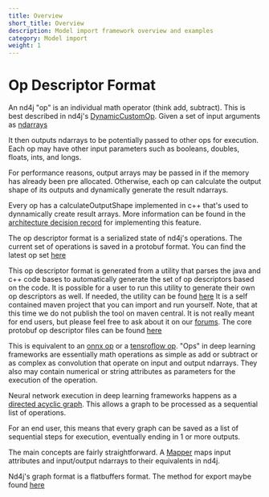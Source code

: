```yaml
---
title: Overview
short_title: Overview
description: Model import framework overview and examples
category: Model import
weight: 1
---
```


# Op Descriptor Format

An nd4j "op" is an individual math operator \(think add, subtract\). This is best described in nd4j's [DynamicCustomOp](https://github.com/eclipse/deeplearning4j/blob/master/nd4j/nd4j-backends/nd4j-api-parent/nd4j-api/src/main/java/org/nd4j/linalg/api/ops/DynamicCustomOp.java). Given a set of input arguments as [ndarrays](https://github.com/eclipse/deeplearning4j/blob/master/nd4j/nd4j-backends/nd4j-api-parent/nd4j-api/src/main/java/org/nd4j/linalg/api/ndarray/INDArray.java)

It then outputs ndarrays to be potentially passed to other ops for execution. Each op may have other input parameters such as booleans, doubles, floats, ints, and longs.

For performance reasons, output arrays may be passed in if the memory has already been pre allocated. Otherwise, each op can calculate the output shape of its outputs and dynamically generate the result ndarrays.

Every op has a calculateOutputShape implemented in c++ that's used to dynnamically create result arrays. More information can be found in the [architecture decision record](https://github.com/eclipse/deeplearning4j/blob/7543fe9222dc8ecbf8d5a69097921cf5bb8e2f9d/ADRs/0003-Import_IR.md) for implementing this feature.

The op descriptor format is a serialized state of nd4j's operations. The current set of operations is saved in a protobuf format. You can find the latest op set [here](https://github.com/eclipse/deeplearning4j/blob/master/nd4j/samediff-import/samediff-import-api/src/main/resources/nd4j-op-def.pbtxt)

This op descriptor format is generated from a utility that parses the java and c++ code bases to automatically generate the set of op descriptors based on the code. It is possible for a user to run this utility to generate their own op descriptors as well. If needed, the utility can be found [here](https://github.com/eclipse/deeplearning4j/tree/master/contrib/codegen-tools/libnd4j-gen) It is a self contained maven project that you can import and run yourself. Note, that at this time we do not publish the tool on maven central. It is not really meant for end users, but please feel free to ask about it on our [forums](https://community.konduit.ai). The core protobuf op descriptor files can be found [here](https://github.com/eclipse/deeplearning4j/tree/master/nd4j/nd4j-backends/nd4j-api-parent/nd4j-api/src/main/protobuf/nd4j)

This is equivalent to an [onnx op](https://github.com/onnx/onnx/blob/master/docs/Operators.md) or a [tensroflow op](https://www.tensorflow.org/guide/create_op). "Ops" in deep learning frameworks are essentially math operations as simple as add or subtract or as complex as convolution that operate on input and output ndarrays. They also may contain numerical or string attributes as parameters for the execution of the operation.

Neural network execution in deep learning frameworks happens as a [directed acyclic graph](https://en.wikipedia.org/wiki/Directed_acyclic_graph). This allows a graph to be processed as a sequential list of operations.

For an end user, this means that every graph can be saved as a list of sequential steps for execution, eventually ending in 1 or more outputs.

The main concepts are fairly straightforward. A [Mapper](https://github.com/eclipse/deeplearning4j/blob/master/nd4j/nd4j-backends/nd4j-api-parent/nd4j-api/src/main/protobuf/nd4j/mapper.proto) maps input attributes and input/output ndarrays to their equivalents in nd4j.

Nd4j's graph format is a flatbuffers format. The method for export maybe found [here](https://github.com/eclipse/deeplearning4j/blob/master/nd4j/nd4j-backends/nd4j-api-parent/nd4j-api/src/main/java/org/nd4j/autodiff/samediff/SameDiff.java#L4784)

